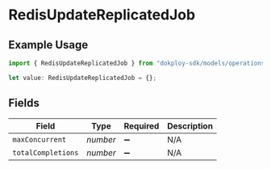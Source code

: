# RedisUpdateReplicatedJob

## Example Usage

```typescript
import { RedisUpdateReplicatedJob } from "dokploy-sdk/models/operations";

let value: RedisUpdateReplicatedJob = {};
```

## Fields

| Field              | Type               | Required           | Description        |
| ------------------ | ------------------ | ------------------ | ------------------ |
| `maxConcurrent`    | *number*           | :heavy_minus_sign: | N/A                |
| `totalCompletions` | *number*           | :heavy_minus_sign: | N/A                |